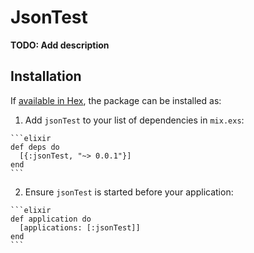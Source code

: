 # JsonTest

**TODO: Add description**

## Installation

If [available in Hex](https://hex.pm/docs/publish), the package can be installed as:

  1. Add `jsonTest` to your list of dependencies in `mix.exs`:

    ```elixir
    def deps do
      [{:jsonTest, "~> 0.0.1"}]
    end
    ```

  2. Ensure `jsonTest` is started before your application:

    ```elixir
    def application do
      [applications: [:jsonTest]]
    end
    ```

